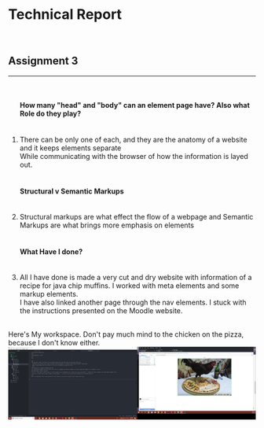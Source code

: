 <h1>Technical Report</h1>
<br>
<h2>Assignment 3 </h2>
<hr>
<br>

<ol>
<h4> How many "head" and "body" can an element page have? Also what Role do they play?</h4> <br>
  <li>There can be only one of each, and they are the anatomy of a website and it keeps elements separate<br>
  While communicating with the browser of how the information is layed out.</li>
  <br>
<h4> Structural v Semantic Markups</h4><br>
<li> Structural markups are what effect the flow of a webpage and Semantic Markups are what brings more emphasis on elements</li><br>
<h4> What Have I done? </h4><br>
<li> All I have done is made a very cut and dry website with information of a recipe for java chip muffins. I worked with meta elements and some markup elements.<br>
I have also linked another page through the nav elements. I stuck with the instructions presented on the Moodle website.</li>
</ol>
<br>
Here's My workspace. Don't pay much mind to the chicken on the pizza, because I don't know either.<br>

<img src="assets/screenshot.png">
